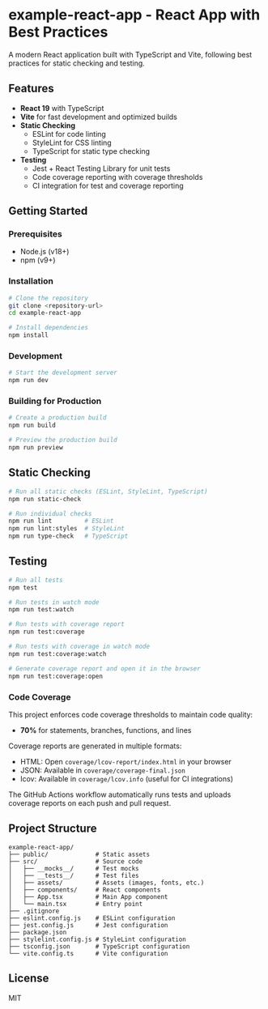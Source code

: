 # example-react-app - React App with Best Practices

A modern React application built with TypeScript and Vite, following best practices for static checking and testing.

## Features

- **React 19** with TypeScript
- **Vite** for fast development and optimized builds
- **Static Checking**
  - ESLint for code linting
  - StyleLint for CSS linting
  - TypeScript for static type checking
- **Testing**
  - Jest + React Testing Library for unit tests
  - Code coverage reporting with coverage thresholds
  - CI integration for test and coverage reporting

## Getting Started

### Prerequisites

- Node.js (v18+)
- npm (v9+)

### Installation

```bash
# Clone the repository
git clone <repository-url>
cd example-react-app

# Install dependencies
npm install
```

### Development

```bash
# Start the development server
npm run dev
```

### Building for Production

```bash
# Create a production build
npm run build

# Preview the production build
npm run preview
```

## Static Checking

```bash
# Run all static checks (ESLint, StyleLint, TypeScript)
npm run static-check

# Run individual checks
npm run lint         # ESLint
npm run lint:styles  # StyleLint
npm run type-check   # TypeScript
```

## Testing

```bash
# Run all tests
npm test

# Run tests in watch mode
npm run test:watch

# Run tests with coverage report
npm run test:coverage

# Run tests with coverage in watch mode
npm run test:coverage:watch

# Generate coverage report and open it in the browser
npm run test:coverage:open
```

### Code Coverage

This project enforces code coverage thresholds to maintain code quality:

- **70%** for statements, branches, functions, and lines

Coverage reports are generated in multiple formats:
- HTML: Open `coverage/lcov-report/index.html` in your browser
- JSON: Available in `coverage/coverage-final.json`
- lcov: Available in `coverage/lcov.info` (useful for CI integrations)

The GitHub Actions workflow automatically runs tests and uploads coverage reports on each push and pull request.

## Project Structure

```
example-react-app/
├── public/             # Static assets
├── src/                # Source code
│   ├── __mocks__/      # Test mocks
│   ├── __tests__/      # Test files
│   ├── assets/         # Assets (images, fonts, etc.)
│   ├── components/     # React components
│   ├── App.tsx         # Main App component
│   └── main.tsx        # Entry point
├── .gitignore
├── eslint.config.js    # ESLint configuration
├── jest.config.js      # Jest configuration
├── package.json
├── stylelint.config.js # StyleLint configuration
├── tsconfig.json       # TypeScript configuration
└── vite.config.ts      # Vite configuration
```

## License

MIT

